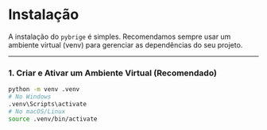# Instalação

A instalação do `pybrige` é simples. Recomendamos sempre usar um ambiente virtual (venv) para gerenciar as dependências do seu projeto.

---

### 1. Criar e Ativar um Ambiente Virtual (Recomendado)

```bash
python -m venv .venv
# No Windows
.venv\Scripts\activate
# No macOS/Linux
source .venv/bin/activate